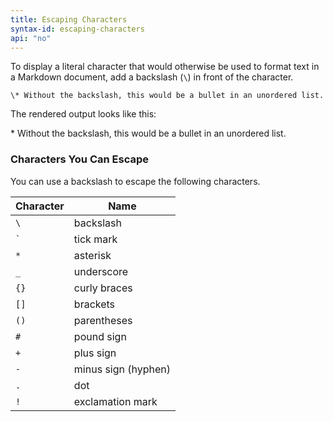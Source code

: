 ```yaml
---
title: Escaping Characters
syntax-id: escaping-characters
api: "no"
---
```


To display a literal character that would otherwise be used to format text in a Markdown document, add a backslash (`\`) in front of the character.

```
\* Without the backslash, this would be a bullet in an unordered list.
```

The rendered output looks like this:

\* Without the backslash, this would be a bullet in an unordered list.

### Characters You Can Escape

You can use a backslash to escape the following characters.

<table class="table table-bordered">
  <thead class="thead-light">
    <tr>
      <th>Character</th>
      <th>Name</th>
    </tr>
  </thead>
  <tbody>
    <tr>
      <td><code>\</code></td>
      <td>backslash</td>
    </tr>
    <tr>
      <td><code>`</code></td>
      <td>tick mark</td>
    </tr>
    <tr>
    <td><code>*</code></td>
    <td>asterisk</td>
    </tr>
    <tr>
    <td><code>_</code></td>
    <td>underscore</td>
    </tr>
    <tr>
    <td><code>{}</code></td>
    <td>curly braces</td>
    </tr>
    <tr>
    <td><code>[]</code></td>
    <td>brackets</td>
    </tr>
    <tr>
    <td><code>()</code></td>
    <td>parentheses</td>
    </tr>
    <tr>
    <td><code>#</code></td>
    <td>pound sign</td>
    </tr>
    <tr>
    <td><code>+</code></td>
    <td>plus sign</td>
    </tr>
    <tr>
    <td><code>-</code></td>
    <td>minus sign (hyphen)</td>
    </tr>
    <tr>
    <td><code>.</code></td>
    <td>dot</td>
    </tr>
    <tr>
    <td><code>!</code></td>
    <td>exclamation mark</td>
    </tr>
  </tbody>
</table>
